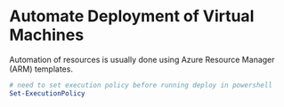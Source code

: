 # Automate Deployment of Virtual Machines  

Automation of resources is usually done using Azure Resource Manager (ARM) templates.  

```powershell
# need to set execution policy before running deploy in powershell
Set-ExecutionPolicy 

```